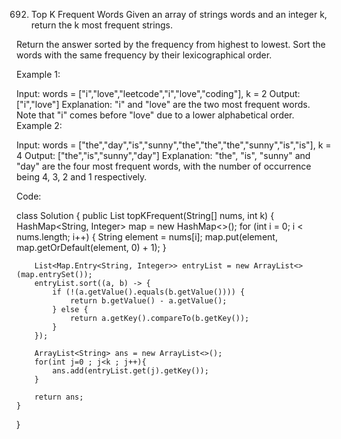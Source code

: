 692. Top K Frequent Words
Given an array of strings words and an integer k, return the k most frequent strings.

Return the answer sorted by the frequency from highest to lowest. Sort the words with the same frequency by their lexicographical order.

 

Example 1:

Input: words = ["i","love","leetcode","i","love","coding"], k = 2
Output: ["i","love"]
Explanation: "i" and "love" are the two most frequent words.
Note that "i" comes before "love" due to a lower alphabetical order.
Example 2:

Input: words = ["the","day","is","sunny","the","the","the","sunny","is","is"], k = 4
Output: ["the","is","sunny","day"]
Explanation: "the", "is", "sunny" and "day" are the four most frequent words, with the number of occurrence being 4, 3, 2 and 1 respectively.

Code:

class Solution {
    public List<String> topKFrequent(String[] nums, int k) {
        HashMap<String, Integer> map = new HashMap<>();
        for (int i = 0; i < nums.length; i++) {
            String element = nums[i];
            map.put(element, map.getOrDefault(element, 0) + 1);
        }

        List<Map.Entry<String, Integer>> entryList = new ArrayList<>(map.entrySet());
        entryList.sort((a, b) -> {
            if (!(a.getValue().equals(b.getValue()))) {
                return b.getValue() - a.getValue(); 
            } else {
                return a.getKey().compareTo(b.getKey()); 
            }
        });

        ArrayList<String> ans = new ArrayList<>();
        for(int j=0 ; j<k ; j++){
            ans.add(entryList.get(j).getKey());
        }

        return ans;
    }
}